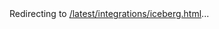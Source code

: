 <!DOCTYPE html>
<html>
<head>
  <meta charset="utf-8">
  <title>Redirecting</title>
  <noscript>
    <meta http-equiv="refresh" content="1; url=/latest/integrations/iceberg.html" />
  </noscript>
  <script>
    window.location.replace(
      "/latest/integrations/iceberg.html" + window.location.search + window.location.hash
    );
  </script>
</head>
<body>
  Redirecting to <a href="/latest/integrations/iceberg.html">/latest/integrations/iceberg.html</a>...
</body>
</html>
